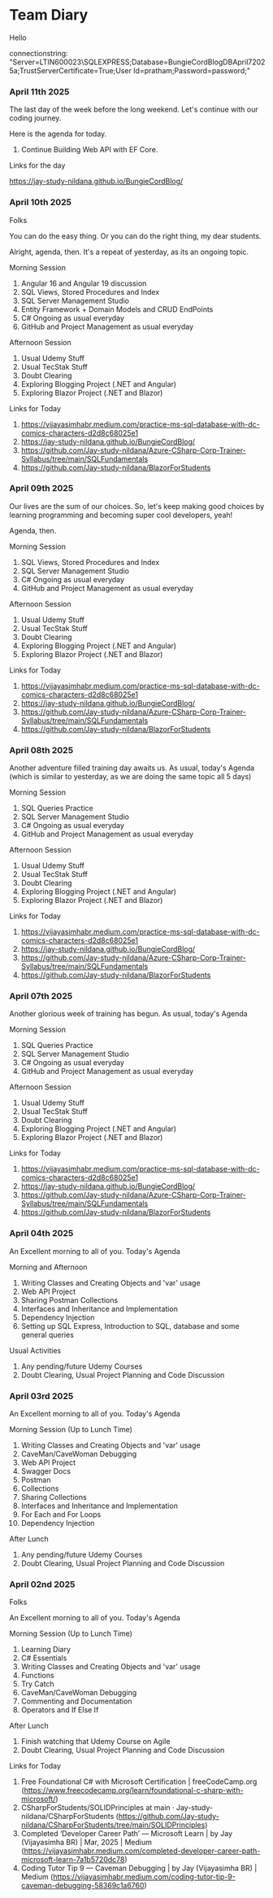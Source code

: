 # Team Diary

Hello

connectionstring: "Server=LTIN600023\\SQLEXPRESS;Database=BungieCordBlogDBApril72025a;TrustServerCertificate=True;User Id=pratham;Password=password;"


### April 11th 2025

The last day of the week before the long weekend. Let's continue with our coding journey.
 
Here is the agenda for today.
 
1. Continue Building Web API with EF Core.
 
Links for the day
 
https://jay-study-nildana.github.io/BungieCordBlog/

### April 10th 2025

Folks
 
You can do the easy thing. Or you can do the right thing, my dear students.
 
Alright, agenda, then. It's a repeat of yesterday, as its an ongoing topic.
 
Morning Session
 
1. Angular 16 and Angular 19 discussion
1. SQL Views, Stored Procedures and Index
1. SQL Server Management Studio
1. Entity Framework + Domain Models and CRUD EndPoints
1. C# Ongoing as usual everyday
1. GitHub and Project Management as usual everyday
 
Afternoon Session
 
1. Usual Udemy Stuff
1. Usual TecStak Stuff
1. Doubt Clearing
1. Exploring Blogging Project (.NET and Angular)
1. Exploring Blazor Project (.NET and Blazor)
 
Links for Today
 
1. https://vijayasimhabr.medium.com/practice-ms-sql-database-with-dc-comics-characters-d2d8c68025e1 
1. https://jay-study-nildana.github.io/BungieCordBlog/ 
1. https://github.com/Jay-study-nildana/Azure-CSharp-Corp-Trainer-Syllabus/tree/main/SQLFundamentals 
1. https://github.com/Jay-study-nildana/BlazorForStudents

### April 09th 2025

 
Our lives are the sum of our choices. So, let's keep making good choices by learning programming and becoming super cool developers, yeah!
 
Agenda, then.
 
Morning Session
 
1. SQL Views, Stored Procedures and Index
1. SQL Server Management Studio
1. C# Ongoing as usual everyday
1. GitHub and Project Management as usual everyday
 
Afternoon Session
 
1. Usual Udemy Stuff
1. Usual TecStak Stuff
1. Doubt Clearing
1. Exploring Blogging Project (.NET and Angular)
1. Exploring Blazor Project (.NET and Blazor)
 
Links for Today
 
1. https://vijayasimhabr.medium.com/practice-ms-sql-database-with-dc-comics-characters-d2d8c68025e1 
1. https://jay-study-nildana.github.io/BungieCordBlog/ 
1. https://github.com/Jay-study-nildana/Azure-CSharp-Corp-Trainer-Syllabus/tree/main/SQLFundamentals 
1. https://github.com/Jay-study-nildana/BlazorForStudents


### April 08th 2025

Another adventure filled training day awaits us. As usual, today's Agenda (which is similar to yesterday, as we are doing the same topic all 5 days)
 
Morning Session
 
1. SQL Queries Practice
1. SQL Server Management Studio
1. C# Ongoing as usual everyday
1. GitHub and Project Management as usual everyday
 
Afternoon Session
 
1. Usual Udemy Stuff
1. Usual TecStak Stuff
1. Doubt Clearing
1. Exploring Blogging Project (.NET and Angular)
1. Exploring Blazor Project (.NET and Blazor)
 
Links for Today
 
1. https://vijayasimhabr.medium.com/practice-ms-sql-database-with-dc-comics-characters-d2d8c68025e1 
1. https://jay-study-nildana.github.io/BungieCordBlog/ 
1. https://github.com/Jay-study-nildana/Azure-CSharp-Corp-Trainer-Syllabus/tree/main/SQLFundamentals 
1. https://github.com/Jay-study-nildana/BlazorForStudents


### April 07th 2025

Another glorious week of training has begun. As usual, today's Agenda
 
Morning Session
 
1. SQL Queries Practice
1. SQL Server Management Studio
1. C# Ongoing as usual everyday
1. GitHub and Project Management as usual everyday
 
Afternoon Session
 
1. Usual Udemy Stuff
1. Usual TecStak Stuff
1. Doubt Clearing
1. Exploring Blogging Project (.NET and Angular)
1. Exploring Blazor Project (.NET and Blazor)
 
Links for Today
 
1. https://vijayasimhabr.medium.com/practice-ms-sql-database-with-dc-comics-characters-d2d8c68025e1 
1. https://jay-study-nildana.github.io/BungieCordBlog/ 
1. https://github.com/Jay-study-nildana/Azure-CSharp-Corp-Trainer-Syllabus/tree/main/SQLFundamentals 
1. https://github.com/Jay-study-nildana/BlazorForStudents


### April 04th 2025

An Excellent morning to all of you. Today's Agenda

Morning and Afternoon
 
1. Writing Classes and Creating Objects and 'var' usage
1. Web API Project
1. Sharing Postman Collections
1. Interfaces and Inheritance and Implementation
1. Dependency Injection
1. Setting up SQL Express, Introduction to SQL, database and some general queries
 
Usual Activities
 
1. Any pending/future Udemy Courses
1. Doubt Clearing, Usual Project Planning and Code Discussion


 ### April 03rd 2025

An Excellent morning to all of you. Today's Agenda

Morning Session (Up to Lunch Time)

1. Writing Classes and Creating Objects and 'var' usage
1. CaveMan/CaveWoman Debugging
1. Web API Project
1. Swagger Docs
1. Postman
1. Collections
1. Sharing Collections
1. Interfaces and Inheritance and Implementation
1. For Each and For Loops
1. Dependency Injection
 
After Lunch
1. Any pending/future Udemy Courses
1. Doubt Clearing, Usual Project Planning and Code Discussion

### April 02nd 2025
 
Folks
 
An Excellent morning to all of you. Today's Agenda
 
Morning Session (Up to Lunch Time)
 
1. Learning Diary
1. C# Essentials
1. Writing Classes and Creating Objects and 'var' usage
1. Functions
1. Try Catch
1. CaveMan/CaveWoman Debugging
1. Commenting and Documentation
1. Operators and If Else If
 
After Lunch
 
1. Finish watching that Udemy Course on Agile
1. Doubt Clearing, Usual Project Planning and Code Discussion
 
Links for Today
 
1. Free Foundational C# with Microsoft Certification | freeCodeCamp.org  (https://www.freecodecamp.org/learn/foundational-c-sharp-with-microsoft/)
1. CSharpForStudents/SOLIDPrinciples at main · Jay-study-nildana/CSharpForStudents (https://github.com/Jay-study-nildana/CSharpForStudents/tree/main/SOLIDPrinciples)
1. Completed ‘Developer Career Path’ — Microsoft Learn | by Jay (Vijayasimha BR) | Mar, 2025 | Medium (https://vijayasimhabr.medium.com/completed-developer-career-path-microsoft-learn-7a1b5720dc78)
1. Coding Tutor Tip 9 — Caveman Debugging | by Jay (Vijayasimha BR) | Medium (https://vijayasimhabr.medium.com/coding-tutor-tip-9-caveman-debugging-58369c1a6760)
 
